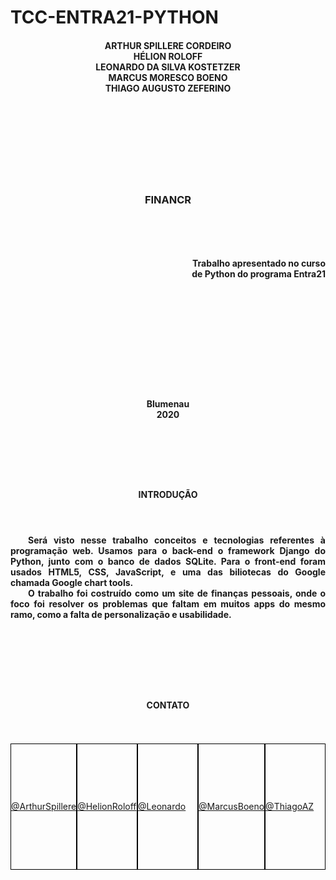 # TCC-ENTRA21-PYTHON    

<!-- <br>
<br>
<br>
<br>

#
<br> -->

<h4 align = 'center'>
ARTHUR SPILLERE CORDEIRO<br>
HÉLION ROLOFF<br>
LEONARDO DA SILVA KOSTETZER<br>
MARCUS MORESCO BOENO<br>
THIAGO AUGUSTO ZEFERINO
</h4>


<br>
<br>
<br>
<br>
<br>
<br>
<br>

<h3 margin-left= '2vw' align = 'center'>
    FINANCR
<h3>

<br>
<br>
<h4 align = 'right' text-align = 'justify'>
    Trabalho apresentado no  curso<br> de Python do programa Entra21
</h4>

<br>
<br>
<br>
<br>
<br>
<br>
<br>
<br>
<br>

<h4 align = 'center'>
Blumenau <br>
2020
</h4>

<br>

#

<br>

<h4 align = 'center'> 
INTRODUÇÃO
</h4>

<br>

<h4 align = 'justify'>

&emsp;&emsp;Será visto nesse trabalho conceitos e tecnologias referentes à programação web. Usamos para o back-end o framework Django do Python, junto com o banco de dados SQLite. Para o front-end foram usados HTML5, CSS, JavaScript, e uma das biliotecas do Google chamada Google chart tools.<br>
&emsp;&emsp;O trabalho foi costruído como um site de finanças pessoais, onde o foco foi resolver os problemas que faltam em muitos apps do mesmo ramo, como a falta de personalização e usabilidade.

</h4>

<br>
<br>

#
<br>

<h4 align = 'center'>
CONTATO 
</h4>


<br>
<br>

<div id = 'maior' style = 'display: flex;'>  


<div style = 'background-color: transparent; border: 1px solid black; height: 200px; width: 200px; display: flex; flex-direction: column; justify-content: center;'>

<!-- <img src = 'https://avatars.githubusercontent.com/u/69689479?s=460&u=c4872eae980aca78b59bc716f19454d1a5358335&v=4' style = 'width: 150px; height: 150px; align-self: top; margin-top: 0px; margin-left: 26px; margin-bottom: 5px;'> -->
<a href= 'https://github.com/ArthurSpillere' align = 'center' >@ArthurSpillere</a>

</div>

<div style = 'background-color: transparent; border: 1px solid black; height: 200px; width: 200px; display: flex; flex-direction: column; justify-content: center;'>

<!-- <img src = 'https://media-exp1.licdn.com/dms/image/C4D03AQEcfythRehlcw/profile-displayphoto-shrink_200_200/0/1604596056727?e=1619049600&v=beta&t=zqslUdVqUThrLnXpj5bM3NJRPNErNcH-lJgrFR9DA6A' style = 'width: 150px; height: 150px; align-self: top; margin-top: 0px; margin-left: 26px; margin-bottom: 5px;'> -->
<a href= 'https://github.com/helionroloff' align = 'center' >@HelionRoloff</a>

</div>

<div style = 'background-color: transparent; border: 1px solid black; height: 200px; width: 200px; display: flex; flex-direction: column; justify-content: center;'>

<!-- <img src = 'https://avatars.githubusercontent.com/u/69691083?s=460&v=4' style = 'width: 150px; height: 150px; align-self: top; margin-top: 0px; margin-left: 26px; margin-bottom: 5px;'> -->
<a href= 'https://github.com/Leonardo612?tab=repositories' align = 'center' >@Leonardo</a>

</div>

<div style = 'background-color: transparent; border: 1px solid black; height: 200px; width: 200px; display: flex; flex-direction: column; justify-content: center;'>

<!-- <img src = 'https://avatars.githubusercontent.com/u/42239994?s=460&u=6f0c9f8f1b7992fa49cce6c4b96aabd5cbe27f67&v=4' style = 'width: 150px; height: 150px; align-self: top; margin-top: 0px; margin-left: 26px; margin-bottom: 5px;'> -->
<a href= 'https://github.com/boenomarcus' align = 'center' >@MarcusBoeno</a>

</div>

<div style = 'background-color: transparent; border: 1px solid black; height: 200px; width: 200px; display: flex; flex-direction: column; justify-content: center;'>

<!-- <img src = 'https://avatars.githubusercontent.com/u/60245661?s=460&u=77ca2f89bb47ae42b29c88b46a9b96e57f4d891e&v=4' style = 'width: 150px; height: 150px; align-self: top; margin-top: 0px; margin-left: 26px; margin-bottom: 5px;'> -->
<a href= 'https://github.com/ThiagoAZBR' align = 'center' >@ThiagoAZ</a>

</div>

</div>
